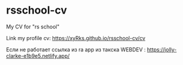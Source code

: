 # rsschool-cv
My CV for "rs school"

Link  my profile cv: https://xyRks.github.io/rsschool-cv/cv

Если не работает ссылка из ra app из такска WEBDEV : https://jolly-clarke-e1b9e5.netlify.app/
